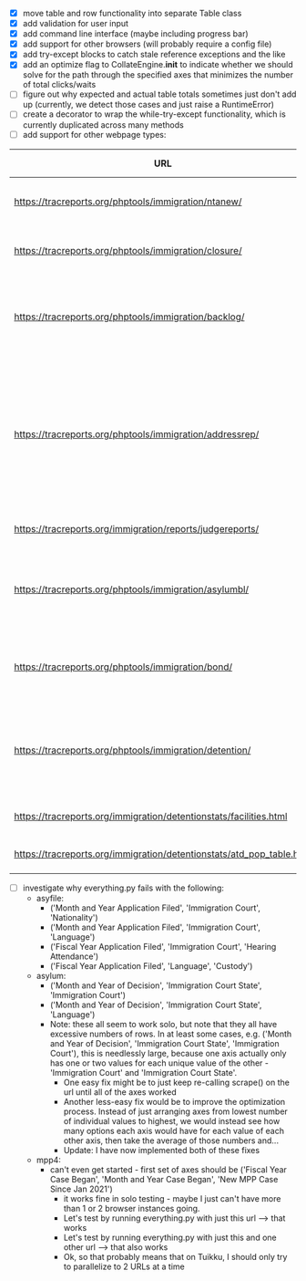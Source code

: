 - [x] move table and row functionality into separate Table class
- [x] add validation for user input
- [x] add command line interface (maybe including progress bar)
- [x] add support for other browsers (will probably require a config file)
- [x] add try-except blocks to catch stale reference exceptions and the like
- [x] add an optimize flag to CollateEngine.__init__ to indicate whether we should solve for the path through the specified axes that minimizes the number of total clicks/waits
- [ ] figure out why expected and actual table totals sometimes just don't add up (currently, we detect those cases and just raise a RuntimeError)
- [ ] create a decorator to wrap the while-try-except functionality, which is currently duplicated across many methods
- [ ] add support for other webpage types:

| URL                                                                   | Webpage Type    | Comments                                                                                                                    |
|-----------------------------------------------------------------------|-----------------|-------------------------------------------------------------------------------------------------------------------------------------------------------------|
| https://tracreports.org/phptools/immigration/ntanew/                  | object-broken-1 | 1 additional axis (2 possible values)                                                                                                                       |
| https://tracreports.org/phptools/immigration/closure/                 | object-broken-1 | 3 additional axes (2, 2, 6 possible values)                                                                                                                 |
| https://tracreports.org/phptools/immigration/backlog/                 | object-broken-2 | 4 additional axes? two of them seem bound together (14, 2, 3 possible   values)                                                                             |
| https://tracreports.org/phptools/immigration/addressrep/              | map-table       | very different interface, have to click on svg objects and then click   back button (50 possible states, 2 possible state subdivisions, 1 table for   each) |
| https://tracreports.org/immigration/reports/judgereports/             | table-only-1    | simple - just copy the table once                                                                                                                           |
| https://tracreports.org/phptools/immigration/asylumbl/                | object-broken-2 | 3 additional axes? two of them seem bound together (13, 3 possible   values)                                                                                |
| https://tracreports.org/phptools/immigration/bond/                    | table-tab       | 1 additional axis (2 possible values), 2 meaningful tabs                                                                                                    |
| https://tracreports.org/phptools/immigration/detention/               | link-broken     | 1 additional axis (17 possible values) - total of 680 * 17 = 11,560   possible combinations!                                                                |
| https://tracreports.org/immigration/detentionstats/facilities.html    | table-only-2    | simple - just copy the table once                                                                                                                           |
| https://tracreports.org/immigration/detentionstats/atd_pop_table.html | table-only-2    | simple - just copy the table once 


- [ ] investigate why everything.py fails with the following:
    - asyfile: 
        - ('Month and Year Application Filed', 'Immigration Court', 'Nationality')
        - ('Month and Year Application Filed', 'Immigration Court', 'Language')
        - ('Fiscal Year Application Filed', 'Immigration Court', 'Hearing Attendance')
        - ('Fiscal Year Application Filed', 'Language', 'Custody')
    - asylum:
        - ('Month and Year of Decision', 'Immigration Court State', 'Immigration Court')
        - ('Month and Year of Decision', 'Immigration Court State', 'Language')
        - Note: these all seem to work solo, but note that they all have excessive numbers of rows. In at least some cases, e.g. ('Month and Year of Decision', 'Immigration Court State', 'Immigration Court'), this is needlessly large, because one axis actually only has one or two values for each unique value of the other - 'Immigration Court' and 'Immigration Court State'. 
            - One easy fix might be to just keep re-calling scrape() on the url until all of the axes worked
            - Another less-easy fix would be to improve the optimization process. Instead of just arranging axes from lowest number of individual values to highest, we would instead see how many options each axis would have for each value of each other axis, then take the average of those numbers and...
            - Update: I have now implemented both of these fixes
    - mpp4: 
        - can't even get started - first set of axes should be ('Fiscal Year Case Began', 'Month and Year Case Began', 'New MPP Case Since Jan 2021')
            - it works fine in solo testing - maybe I just can't have more than 1 or 2 browser instances going.
            - Let's test by running everything.py with just this url --> that works
            - Let's test by running everything.py with just this and one other url --> that also works
            - Ok, so that probably means that on Tuikku, I should only try to parallelize to 2 URLs at a time